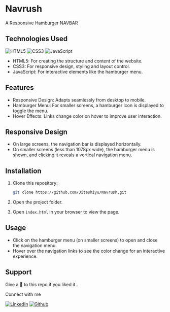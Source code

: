 

# Navrush

A Responsive Hamburger NAVBAR

## Technologies Used

![HTML5](https://img.shields.io/badge/html5-%23E34F26.svg?style=for-the-badge&logo=html5&logoColor=white)
![CSS3](https://img.shields.io/badge/css3-%231572B6.svg?style=for-the-badge&logo=css3&logoColor=white)
![JavaScript](https://img.shields.io/badge/javascript-%23323330.svg?style=for-the-badge&logo=javascript&logoColor=%23F7DF1E)

- HTML5: For creating the structure and content of the website.
- CSS3: For responsive design, styling and layout control.
- JavaScript: For interactive elements like the hamburger menu.

## Features

- Responsive Design: Adapts seamlessly from desktop to mobile.
- Hamburger Menu: For smaller screens, a hamburger icon is displayed to toggle the menu.
- Hover Effects: Links change color on hover to improve user interaction.

## Responsive Design

- On large screens, the navigation bar is displayed horizontally.
- On smaller screens (less than 1078px wide), the hamburger menu is shown, and clicking it reveals a vertical navigation menu.

## Installation

1. Clone this repository:
   ``` bash
   git clone https://github.com/Jiteshiyu/Navrush.git
   ```
   
2. Open the project folder.
   
3. Open `index.html` in your browser to view the page.

## Usage

- Click on the hamburger menu (on smaller screens) to open and close the navigation menu.
- Hover over the navigation links to see the color change for an interactive experience.

## Support
Give a 🌟 to this repo if you liked it .

Connect with me

[![LinkedIn](https://img.shields.io/static/v1.svg?label=connect&message=@JiteshKumar&color=success&logo=linkedin&style=for-the-badge&logoColor=white&colorA=blue)](https://www.linkedin.com/in/jitesh-kumar-93742a322/) [![Github](https://img.shields.io/static/v1.svg?label=follow&message=@Jiteshiyu&color=grey&logo=github&style=for-the-badge&logoColor=white&colorA=black)](https://www.github.com/Jiteshiyu/)
